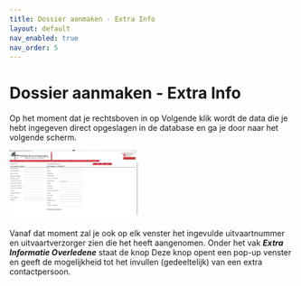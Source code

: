 ```yaml
---
title: Dossier aanmaken - Extra Info
layout: default
nav_enabled: true
nav_order: 5
---
```


# Dossier aanmaken - Extra Info
Op het moment dat je rechtsboven in op Volgende klik wordt de data die je hebt ingegeven direct opgeslagen in de database en ga je door naar het volgende scherm.

<p float="left">
  <a href="./images/ExtraInfoInvul.png" target="_blank">
    <img src="./images/ExtraInfoInvul.png" alt="Screenshot of the application" width="45%" />
  </a>
</p>

Vanaf dat moment zal je ook op elk venster het ingevulde uitvaartnummer en uitvaartverzorger zien die het heeft aangenomen.
Onder het vak ***Extra Informatie Overledene*** staat de knop
Deze knop opent een pop-up venster en geeft de mogelijkheid tot het invullen (gedeeltelijk) van een extra contactpersoon.
